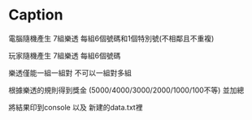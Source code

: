 # Caption
電腦隨機產生 7組樂透 每組6個號碼和1個特別號(不相鄰且不重複)

玩家隨機產生 7組樂透 每組6個號碼

樂透僅能一組一組對 不可以一組對多組

根據樂透的規則得到獎金 (5000/4000/3000/2000/1000/100不等) 並加總

將結果印到console 以及 新建的data.txt裡

